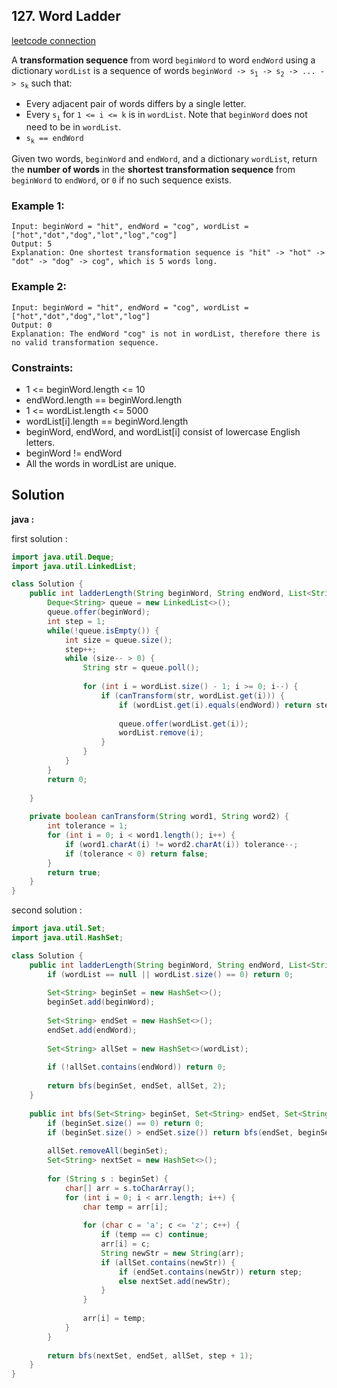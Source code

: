 ## 127. Word Ladder

[leetcode connection](https://leetcode.com/problems/word-ladder/)

A **transformation sequence** from word `beginWord` to word `endWord` using a dictionary `wordList` is a sequence of words `beginWord -> s`<sub>`1`</sub>` -> s`<sub>`2`</sub>` -> ... -> s`<sub>`k`</sub> such that:

* Every adjacent pair of words differs by a single letter.
* Every `s`<sub>`i`</sub> for `1 <= i <= k` is in `wordList`. Note that `beginWord` does not need to be in `wordList`.
* `s`<sub>`k`</sub>` == endWord`

Given two words, `beginWord` and `endWord`, and a dictionary `wordList`, return the **number of words** in the **shortest transformation sequence** from `beginWord` to `endWord`, or `0` if no such sequence exists.

### Example 1:
```
Input: beginWord = "hit", endWord = "cog", wordList = ["hot","dot","dog","lot","log","cog"]
Output: 5
Explanation: One shortest transformation sequence is "hit" -> "hot" -> "dot" -> "dog" -> cog", which is 5 words long.
```

### Example 2:
```
Input: beginWord = "hit", endWord = "cog", wordList = ["hot","dot","dog","lot","log"]
Output: 0
Explanation: The endWord "cog" is not in wordList, therefore there is no valid transformation sequence.
```

### Constraints:

* 1 <= beginWord.length <= 10
* endWord.length == beginWord.length
* 1 <= wordList.length <= 5000
* wordList[i].length == beginWord.length
* beginWord, endWord, and wordList[i] consist of lowercase English letters.
* beginWord != endWord
* All the words in wordList are unique.

## Solution

**java :**

first solution :
```java
import java.util.Deque;
import java.util.LinkedList;

class Solution {
    public int ladderLength(String beginWord, String endWord, List<String> wordList) {
        Deque<String> queue = new LinkedList<>();
        queue.offer(beginWord);
        int step = 1;
        while(!queue.isEmpty()) {
            int size = queue.size();
            step++;
            while (size-- > 0) {
                String str = queue.poll();
                
                for (int i = wordList.size() - 1; i >= 0; i--) {
                    if (canTransform(str, wordList.get(i))) {
                        if (wordList.get(i).equals(endWord)) return step;
                        
                        queue.offer(wordList.get(i));
                        wordList.remove(i);
                    }
                }
            }
        }
        return 0;
        
    }
    
    private boolean canTransform(String word1, String word2) {
        int tolerance = 1;
        for (int i = 0; i < word1.length(); i++) {
            if (word1.charAt(i) != word2.charAt(i)) tolerance--;
            if (tolerance < 0) return false;
        }
        return true;
    }
}
```

second solution :
```java
import java.util.Set;
import java.util.HashSet;

class Solution {
    public int ladderLength(String beginWord, String endWord, List<String> wordList) {
        if (wordList == null || wordList.size() == 0) return 0;
        
        Set<String> beginSet = new HashSet<>();
        beginSet.add(beginWord);
        
        Set<String> endSet = new HashSet<>();
        endSet.add(endWord);
        
        Set<String> allSet = new HashSet<>(wordList);
        
        if (!allSet.contains(endWord)) return 0;
        
        return bfs(beginSet, endSet, allSet, 2);
    }
    
    public int bfs(Set<String> beginSet, Set<String> endSet, Set<String> allSet, int step) {
        if (beginSet.size() == 0) return 0;
        if (beginSet.size() > endSet.size()) return bfs(endSet, beginSet, allSet, step);
        
        allSet.removeAll(beginSet);
        Set<String> nextSet = new HashSet<>();
        
        for (String s : beginSet) {
            char[] arr = s.toCharArray();
            for (int i = 0; i < arr.length; i++) {
                char temp = arr[i];
                
                for (char c = 'a'; c <= 'z'; c++) {
                    if (temp == c) continue;
                    arr[i] = c;
                    String newStr = new String(arr);
                    if (allSet.contains(newStr)) {
                        if (endSet.contains(newStr)) return step;
                        else nextSet.add(newStr);
                    }
                }
                
                arr[i] = temp;
            }
        }
        
        return bfs(nextSet, endSet, allSet, step + 1);
    }
}

```